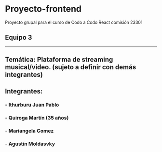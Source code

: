 # Proyecto-frontend
Proyecto grupal para el curso de Codo a Codo React comisión 23301

## Equipo 3
   --------
## Temática: Plataforma de streaming musical/video. (sujeto a definir con demás integrantes)

## Integrantes:

### - Ithurburu Juan Pablo
### - Quiroga Martín (35 años)
### - Mariangela Gomez
### - Agustín Moldasvky
